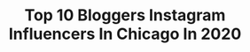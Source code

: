 ---
title: Top 10 Bloggers Instagram Influencers In Chicago In 2020
description: >-
  Find top bloggers Instagram influencers in Chicago in 2020. Most popular hashtags: #ad #empressgin #thankyoumom #fitnessjourney.
platform: Instagram
profiles:
  - username: "lastingredient"
    fullname: >-
      Paige Adams
    location: "United States"
    followers: 141542
    engagement: 154
    commentsToLikes: 0.015247
    id: ck14j44vniji90i194apmrxdy
    verified: false
    hashtags: ""
  - username: "espressoandmartini"
    fullname: >-
      Neha:  Wandering Consultant
    location: "United States"
    followers: 7317
    engagement: 907
    commentsToLikes: 0.114857
    id: ck0u81sva68sp0i191it30awj
    verified: false
    hashtags: "#sunsetviews, #pinkcity, #postcardplaces, #venicecanals"
  - username: "asailorswifeblog"
    fullname: >-
      Kristal Leon| A Sailors Wife
    location: "United States"
    followers: 27197
    engagement: 434
    commentsToLikes: 0.081249
    id: ck6tut8smia230j71n2o5heos
    verified: false
    hashtags: "#here4u, #bsfstarbucks, #abcmousepartner, #abcmousefromhome"
  - username: "elegantlyellery"
    fullname: >-
      Ellery Rogers
    location: "United States"
    followers: 10557
    engagement: 685
    commentsToLikes: 0.474602
    id: ck0twacaselzz0i19hhiyp02s
    verified: false
    hashtags: "#tiedyeshirt, #jewelryaddict, #loungeset, #cocktailrecipes"
  - username: "whoakimosabe"
    fullname: >-
      Festival•Fashion•Food•Fitness
    location: "United States"
    followers: 21450
    engagement: 293
    commentsToLikes: 0.101571
    id: ck5zv5hwc3mek0i14iij6db29
    verified: false
    hashtags: "#doingthings, #cbd, #empressathome, #vitalinfluencer"
  - username: "savvydermdiva"
    fullname: >-
      Renata | Savvy Derm Diva
    location: "United States"
    followers: 52066
    engagement: 374
    commentsToLikes: 0.083096
    id: ck9h9n1qe94vm0j78b5ixgub1
    verified: false
    hashtags: "#sponsored, #covidiot, #grantparkchicago, #getnaked"
  - username: "shinobree"
    fullname: >-
      Bri
    location: "United States"
    followers: 6353
    engagement: 744
    commentsToLikes: 0.070005
    id: ck8t3s9v24auj0j786evckj06
    verified: false
    hashtags: "#noralee, #hairtips, #lotion, #hydratedskin"
  - username: "lakeshorelady"
    fullname: >-
      Lauren Nolan
    location: "United States"
    followers: 53140
    engagement: 145
    commentsToLikes: 0.048970
    id: ck138q4h5hgii0i19ch0djlsb
    verified: false
    hashtags: "#happyeaster, #nutrilitepartner, #ad, #coronabride"
  - username: "notoriousnicolette"
    fullname: >-
      Notorious
    location: "United States"
    followers: 17192
    engagement: 240
    commentsToLikes: 0.251598
    id: ck1381wd0e3tb0i199ca8ggx6
    verified: false
    hashtags: "#bubble, #aldo, #moose, #blackdress"
  - username: "itsl0ren"
    fullname: >-
      Loren Dixon
    location: "United States"
    followers: 47005
    engagement: 87
    commentsToLikes: 0.039915
    id: ck55p2cci9nvb0i11bk8j01jl
    verified: false
    hashtags: "#whoisshe, #hairmodel, #hair, #handmade"
---